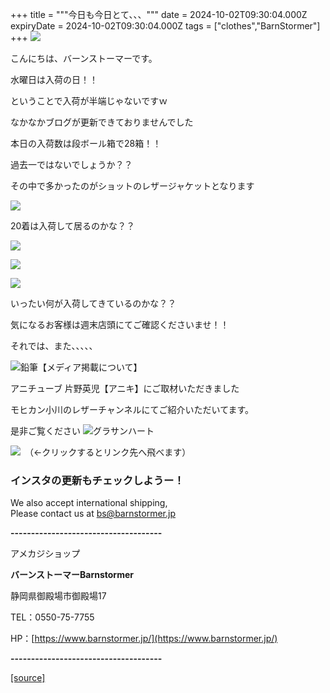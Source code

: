 +++
title = """今日も今日とて、、、"""
date = 2024-10-02T09:30:04.000Z
expiryDate = 2024-10-02T09:30:04.000Z
tags = ["clothes","BarnStormer"]
+++
[![](https://stat.ameba.jp/user_images/20231023/16/barnstormer-go/b2/03/p/o0420015015354743273.png)](https://ameblo.jp/barnstormer-go/entry-12825670498.html)

こんにちは、バーンストーマーです。

水曜日は入荷の日！！

ということで入荷が半端じゃないですｗ

なかなかブログが更新できておりませんでした

本日の入荷数は段ボール箱で28箱！！

過去一ではないでしょうか？？

その中で多かったのがショットのレザージャケットとなります

[![](https://stat.ameba.jp/user_images/20241002/17/barnstormer-go/73/3d/j/o0750050015493274802.jpg)](https://stat.ameba.jp/user_images/20241002/17/barnstormer-go/73/3d/j/o0750050015493274802.jpg)

20着は入荷して居るのかな？？

[![](https://stat.ameba.jp/user_images/20241002/17/barnstormer-go/a6/78/j/o0500075015493274803.jpg)](https://stat.ameba.jp/user_images/20241002/17/barnstormer-go/a6/78/j/o0500075015493274803.jpg)

[![](https://stat.ameba.jp/user_images/20241002/17/barnstormer-go/d0/0e/j/o0750050015493274799.jpg)](https://stat.ameba.jp/user_images/20241002/17/barnstormer-go/d0/0e/j/o0750050015493274799.jpg)

[![](https://stat.ameba.jp/user_images/20241002/17/barnstormer-go/17/2f/j/o0500075015493274801.jpg)](https://stat.ameba.jp/user_images/20241002/17/barnstormer-go/17/2f/j/o0500075015493274801.jpg)

いったい何が入荷してきているのかな？？

気になるお客様は週末店頭にてご確認くださいませ！！

それでは、また、、、、、

![鉛筆](https://stat100.ameba.jp/blog/ucs/img/char/char3/519.png)【メディア掲載について】

アニチューブ 片野英児【アニキ】にご取材いただきました

モヒカン小川のレザーチャンネルにてご紹介いただいてます。

是非ご覧ください ![グラサンハート](https://stat100.ameba.jp/blog/ucs/img/char/char3/148.png)

[![](https://stat.ameba.jp/user_images/20230412/16/barnstormer-go/6a/23/p/o0108010815269242493.png)](https://www.instagram.com/barnstormer_daily/)　（←クリックするとリンク先へ飛べます）

### インスタの更新もチェックしようー！

We also accept international shipping,  
Please contact us at bs@barnstormer.jp

**\-------------------------------------**

アメカジショップ

**バーンストーマーBarnstormer**

静岡県御殿場市御殿場17

TEL：0550-75-7755

HP：[https://www.barnstormer.jp/](https://www.barnstormer.jp/)

**\-------------------------------------**

[[source]](https://ameblo.jp/barnstormer-go/entry-12869735208.html)
